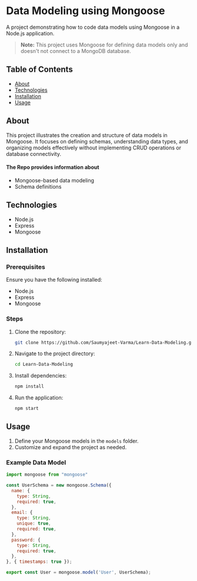 # Data Modeling using Mongoose

A project demonstrating how to code data models using Mongoose in a Node.js application. <br>
> **Note:** This project uses Mongoose for defining data models only and doesn't not connect to a MongoDB database.

## Table of Contents

- [About](#about)
- [Technologies](#technologies)
- [Installation](#installation)
- [Usage](#usage)

## About

This project illustrates the creation and structure of data models in Mongoose. It focuses on defining schemas, understanding data types, and organizing models effectively without implementing CRUD operations or database connectivity.

#### The Repo provides information about
- Mongoose-based data modeling
- Schema definitions

## Technologies

- Node.js
- Express
- Mongoose

## Installation

### Prerequisites

Ensure you have the following installed:

- Node.js
- Express
- Mongoose

### Steps

1. Clone the repository:
   ```bash
   git clone https://github.com/Saumyajeet-Varma/Learn-Data-Modeling.git
   ```
2. Navigate to the project directory:
   ```bash
   cd Learn-Data-Modeling
   ```
3. Install dependencies:
   ```bash
   npm install
   ```
4. Run the application:
   ```bash
   npm start
   ```

## Usage

1. Define your Mongoose models in the `models` folder.
2. Customize and expand the project as needed.

### Example Data Model

```javascript
import mongoose from "mongoose"

const UserSchema = new mongoose.Schema({
  name: {
    type: String,
    required: true,
  },
  email: {
    type: String,
    unique: true,
    required: true,
  },
  password: {
    type: String,
    required: true,
  },
}, { timestamps: true });

export const User = mongoose.model('User', UserSchema);
```


